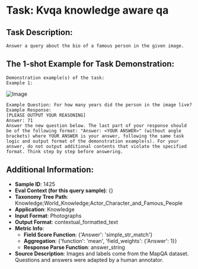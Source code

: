 # Task: Kvqa knowledge aware qa

## Task Description:

```
Answer a query about the bio of a famous person in the given image.
```

## The 1-shot Example for Task Demonstration:

```
Demonstration example(s) of the task:
Example 1:
```

![Image](1.png)

```
Example Question: For how many years did the person in the image live?
Example Response:
[PLEASE OUTPUT YOUR REASONING]
Answer: 71
Answer the new question below. The last part of your response should be of the following format: "Answer: <YOUR ANSWER>" (without angle brackets) where YOUR ANSWER is your answer, following the same task logic and output format of the demonstration example(s). For your answer, do not output additional contents that violate the specified format. Think step by step before answering.
```

## Additional Information:

- **Sample ID**: 1425
- **Eval Context (for this query sample)**: {}
- **Taxonomy Tree Path**: Knowledge;World_Knowledge;Actor_Character_and_Famous_People
- **Application**: Knowledge
- **Input Format**: Photographs
- **Output Format**: contextual_formatted_text
- **Metric Info**:
  - **Field Score Function**: {'Answer': 'simple_str_match'}
  - **Aggregation**: {'function': 'mean', 'field_weights': {'Answer': 1}}
  - **Response Parse Function**: answer_string
- **Source Description**: Images and labels come from the MapQA dataset. Questions and answers were adapted by a human annotator.
